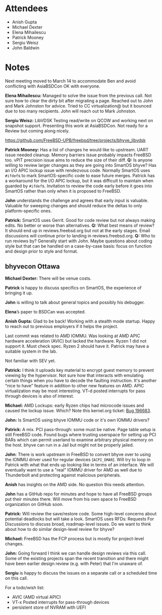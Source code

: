 # Attendees

- Anish Gupta
- Michael Dexter
- Elena Mihailescu
- Patrick Mooney
- Sergiu Weisz
- John Baldwin

# Notes

Next meeting moved to March 14 to accommodate Ben and avoid
conflicting with AsiaBSDCon OK with everyone.

**Elena Mihailescu:** Managed to solve the issue from the previous
call.  Not sure how to clear the dirty bit after migrating a page.
Reached out to John and Mark Johnston for advice.  Tried to CC
virtualization@ but it bounced due to too many recipients.  John will
reach out to Mark Johnston.

**Sergiu Weisz:** LibVDSK Testing read/write on QCOW and working next
on snapshot support.  Presenting this work at AsiaBSDCon.  Not ready
for a Review but coming along nicely.

https://github.com/FreeBSD-UPB/freebsd/tree/projects/bhyve_libvdsk

**Patrick Mooney:** Has a list of changes he would like to upstream.
UART issue needed cleanup.  Memory barriers issue probably impacts
FreeBSD too.  vPIT precision issue aims to reduce the size of their
diff.  **Q:** Is anyone willing to review larger changes as they are
going into SmartOS bhyve?  Has an I/O APIC lockup issue with
rendezvous code.  Normally SmartOS uses `#ifdef`s to mark
SmartOS-specific code to ease future merges.  Patrick has a workaround
for the I/O APIC lockup, but it was difficult to maintain when guarded
by `#ifdef`s.  Invitation to review the code early before it goes into
SmartOS rather than only when it is proposed to FreeBSD.

**John** understands the challenge and agrees that early input is
valuable.  Valuable for sweeping changes and should reduce the deltas
to only platform-specific ones.

**Patrick:** SmartOS uses Gerrit.  Good for code review but not always
making edits.  No better or worse than alternatives.  **Q:** What best
means of review?  It should end up in reviews.freebsd.org but not at
the early stages.  Email discussions will continue prior to landing in
reviews.freebsd.org.  **Q:** Who to run reviews by?  Generally start
with John.  Maybe questions about coding style but that can be handled
on a case-by-case basis: focus on function and design prior to style
and format.

## bhyvecon Ottawa

**Michael Dexter:** There will be venue costs.

**Patrick** is happy to discuss specifics on SmartOS, the experience of bringing it up.

**John** is willing to talk about general topics and possibly his debugger.

**Elena**’s paper to BSDCan was accepted.

**Anish Gupta:** Glad to be back!  Working with a stealth mode startup.  Happy to reach out to previous employers if it helps the project.

Last commit was related to AMD IOMMU.  Was looking at AMD APIC
hardware acceleration (AVIC) but lacked the hardware.  Ryzen 1 did not
support it.  Must check spec.  Ryzen 2 should have it.  Patrick may
have a suitable system in the lab.

Not familiar with SEV yet.

**Patrick:** I think it uploads key material to encrypt guest memory
to prevent viewing by the hypervisor.  Not sure how that interacts
with emulating certain things when you have to decode the faulting
instruction.  It's another “nice to have” feature in addition to other
new features on AMD.  APIC virtualization may be most interesting.
VT-d posted interrupts for pass through devices is also of interest.

**Michael:** AMD Lockups: early Ryzen chips had microcode issues and
caused the lockup issue.  Which?  Note this kernel.org ticket:
[Bug 196683](https://bugzilla.kernel.org/show_bug.cgi?id=196683).

**John:** Is SmartOS using bhyve IOMMU code or it's own IOMMU drivers?

**Patrick:** A mix. PCI pass-through: some must be native.  Page table
setup is still FreeBSD code.  Found bugs where trusting userspace for
setting up PCI BARs which can permit userland to examine arbitrary
physical memory on the host.  bhyve can run in a Jail but might not be
properly jailed.

**John**: There is work upstream in FreeBSD to convert bhyve over to
using the IOMMU driver used for regular devices (`ACPI_DMAR`).  Will
try to loop in Patrick with what that ends up looking like in terms of
an interface.  We will eventually want to use a "real" IOMMU driver
for AMD as well due to Thunderbolt and protecting against malicious
peripherals.

**Anish** has insights on the AMD side. No question this needs attention.

**John** has a GitHub repo for minutes and hope to have all FreeBSD
groups put their minutes there. Will move from his own space to
FreeBSD organization on GitHub soon.

**Patrick:** Will review the save/restore code.  Some high-level
concerns about potential deadlocks but will take a look.  SmartOS uses
RFDs: Requests For Discussions to discuss broad, roadmap-level issues.
Do we want to think about how to do similar design-level review for
bhyve?

**Michael:** FreeBSD has the FCP process but is mostly for
project-level changes.

**John:** Going forward I think we can handle design reviews via this
call.  Some of the existing projects span the recent transition and
there might have been earlier design review (e.g. with Peter) that I'm
unaware of.

**Sergiu** is happy to discuss the issues on a separate call or a
scheduled time on this call.

For a todo/wish list:

- AVIC (AMD virtual APIC)
- VT-x Posted interrupts for pass-through devices
- persistent store of NVRAM with UEFI
